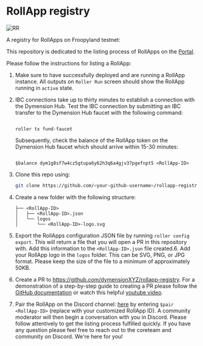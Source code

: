 # RollApp registry

![RR](https://github.com/dymensionxyz/rollapp-registry/assets/109034310/31dada06-064d-41bc-854c-9181054bf7aa)

A registry for RollApps on Froopyland testnet:

This repository is dedicated to the listing process of RollApps on the [Portal](https://portal.dymension.xyz/rollapps).

Please follow the instructions for listing a RollApp:

1. Make sure to have successfully deployed and are running a RollApp instance. All outputs on `Roller Run` screen should show the RollApp running in `active` state.

2. IBC connections take up to thirty minutes to establish a connection with the Dymension Hub. Test the IBC connection by submitting an IBC transfer to the Dymension Hub faucet with the following command:

    ```

    roller tx fund-faucet
    ```

    Subsequently, check the balance of the RollApp token on the Dymension Hub faucet which should arrive within 15-30 minutes:

    ```

    $balance dym1g8sf7w4cz5gtupa6y62h3q6a4gjv37pgefnpt5 <RollApp-ID>
    ```

3. Clone this repo using:

    ```bash
    git clone https://github.com/<your-github-username>/rollapp-registry
    ```

4. Create a new folder with the following structure:

    ```tree
    ├── <RollApp-ID>
    │   ├── <RollApp-ID>.json
    │   └── logos
    │       └── <RollApp-ID>-logo.svg
    ```

5. Export the RollApps configuration JSON file by running `roller config export`. This will return a file that you will open a PR in this repository with. Add this information to the `<RollApp-ID>.json` file created.6. Add your RollApp logo in the `logos` folder. This can be SVG, PNG, or JPG format. Please keep the size of the file to a minimum of approximately 50KB.

6. Create a PR to https://github.com/dymensionXYZ/rollapp-registry. For a demonstration of a step-by-step guide to creating a PR please follow the [GitHub documentation](https://docs.github.com/en/pull-requests/collaborating-with-pull-requests/proposing-changes-to-your-work-with-pull-requests/creating-a-pull-request-from-a-fork) or watch this helpful [youtube video](https://www.youtube.com/watch?v=a_FLqX3vGR4).

7. Pair the RollApp on the Discord channel: [here](https://discord.com/channels/956961633165529098/1140590139022782474) by entering `$pair <RollApp-ID>` (replace <RollApp-ID> with your customized RollApp ID). A community moderator will then begin a conversation with you in Discord. Please follow attentively to get the listing process fulfilled quickly. If you have any question please feel free to reach out to the coreteam and community on Discord. We're here for you!
